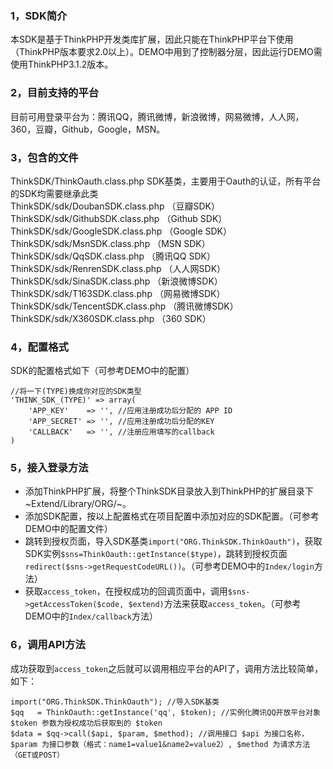 ### 1，SDK简介

本SDK是基于ThinkPHP开发类库扩展，因此只能在ThinkPHP平台下使用（ThinkPHP版本要求2.0以上）。DEMO中用到了控制器分层，因此运行DEMO需使用ThinkPHP3.1.2版本。

### 2，目前支持的平台
目前可用登录平台为：腾讯QQ，腾讯微博，新浪微博，网易微博，人人网，360，豆瓣，Github，Google，MSN。

### 3，包含的文件

ThinkSDK/ThinkOauth.class.php SDK基类，主要用于Oauth的认证，所有平台的SDK均需要继承此类    
ThinkSDK/sdk/DoubanSDK.class.php （豆瓣SDK）    
ThinkSDK/sdk/GithubSDK.class.php （Github SDK）    
ThinkSDK/sdk/GoogleSDK.class.php （Google SDK）    
ThinkSDK/sdk/MsnSDK.class.php （MSN SDK）    
ThinkSDK/sdk/QqSDK.class.php （腾讯QQ SDK）    
ThinkSDK/sdk/RenrenSDK.class.php （人人网SDK）    
ThinkSDK/sdk/SinaSDK.class.php （新浪微博SDK）    
ThinkSDK/sdk/T163SDK.class.php （网易微博SDK）    
ThinkSDK/sdk/TencentSDK.class.php （腾讯微博SDK）    
ThinkSDK/sdk/X360SDK.class.php （360 SDK）

### 4，配置格式

SDK的配置格式如下（可参考DEMO中的配置）

	//将一下(TYPE)换成你对应的SDK类型
	'THINK_SDK_(TYPE)' => array(
		'APP_KEY'    => '', //应用注册成功后分配的 APP ID
		'APP_SECRET' => '', //应用注册成功后分配的KEY
		'CALLBACK'   => '', //注册应用填写的callback
	)

### 5，接入登录方法

* 添加ThinkPHP扩展，将整个ThinkSDK目录放入到ThinkPHP的扩展目录下~Extend/Library/ORG/~。
* 添加SDK配置，按以上配置格式在项目配置中添加对应的SDK配置。（可参考DEMO中的配置文件）
* 跳转到授权页面，导入SDK基类`import("ORG.ThinkSDK.ThinkOauth")`，获取SDK实例`$sns=ThinkOauth::getInstance($type)`，跳转到授权页面`redirect($sns->getRequestCodeURL())`。（可参考DEMO中的`Index/login`方法）
* 获取`access_token`，在授权成功的回调页面中，调用`$sns->getAccessToken($code, $extend)`方法来获取`access_token`。（可参考DEMO中的`Index/callback`方法）

### 6，调用API方法

成功获取到`access_token`之后就可以调用相应平台的API了，调用方法比较简单，如下：

	import("ORG.ThinkSDK.ThinkOauth"); //导入SDK基类
	$qq   = ThinkOauth::getInstance('qq', $token); //实例化腾讯QQ开放平台对象 $token 参数为授权成功后获取到的 $token
	$data = $qq->call($api, $param, $method); //调用接口 $api 为接口名称，$param 为接口参数（格式：name1=value1&name2=value2）, $method 为请求方法（GET或POST）